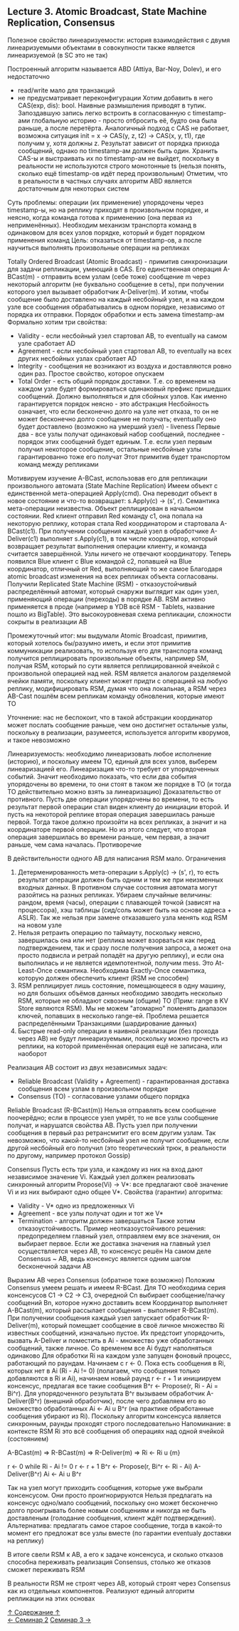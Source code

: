 ## Lecture 3. Atomic Broadcast, State Machine Replication, Consensus

Полезное свойство линеаризуемости: история взаимодействия с двумя линеаризуемыми объектами в совокупности также является линеаризуемой (в SC это не так)

Построенный алгоритм называется ABD (Attiya, Bar-Noy, Dolev), и его недостаточно
- read/write мало для транзакций
- не предусматривает переконфигурации
Хотим добавить в него CAS(exp, dis): bool. Наивные размышления приводят в тупик. Запоздавшую запись легко встроить в согласованную с timestamp-ами глобальную историю - просто отбросить её, будто она была раньше, а после перетёрта. Аналогичный подход с CAS не работает, возможна ситуация init = x -> CAS(y, z, t2) -> CAS(x, y, t1), где получим y, хотя должны z. Результат зависит от порядка прихода сообщений, однако по timestamp-ам должен быть один. Хранить CAS-ы и выстраивать их по timestamp-ам не выйдет, поскольку в реальности не используются строго монотонные ts (нельзя понять, сколько ещё timestamp-ов идёт перед произвольным)
Отметим, что в реальности в частных случаях алгоритм ABD является достаточным для некоторых систем

Суть проблемы: операции (их применение) упорядочены через timestamp-ы, но на реплику приходят в произвольном порядке, и неясно, когда команда готова к применению (она первая из неприменённых). Необходим механизм транспорта команд в одинаковом для всех узлов порядке, который и будет порядком применения команд
Цель: отказаться от timestamp-ов, а после научиться выполнять произвольные операции на репликах

Totally Ordered Broadcast (Atomic Broadcast) - примитив синхронизации для задачи репликации, умеющий в CAS. Его единственная операция A-BCast(m) - отправить всем узлам (себе тоже) сообщение m через некоторый алгоритм (не буквально сообщение в сеть), при получении которого узел вызывает обработчик A-Deliver(m). И хотим, чтобы сообщение было доставлено на каждый несбойный узел, и на каждом узле все сообщения обрабатывались в одном порядке, независимо от порядка их отправки. Порядок обработки и есть замена timestamp-ам
Формально хотим три свойства:
- Validity - если несбойный узел стартовал AB, то eventually на самом узле сработает AD
- Agreement - если несбойный узел стартовал AB, то eventually на всех других несбойных узлах сработает AD
- Integrity - сообщения не возникают из воздуха и доставляются ровно один раз. Простое свойство, которое опускаем
- Total Order - есть общий порядок доставки. Т.е. со временем на каждом узле будет формироваться одинаковый префикс пришедших сообщений. Должно выполняться и для сбойных узлов. Как именно гарантируется порядок неясно - это абстракция
Несбойность означает, что если бесконечно долго на узле нет отказа, то он не может бесконечно долго сообщение не получать; eventually оно будет доставлено (возможно на умерший узел) - liveness
Первые два - все узлы получат одинаковый набор сообщений, последнее - порядок этих сообщений будет единым. Т.е. если узел первым получил некоторое сообщение, остальные несбойные узлы гарантированно тоже его получат
Этот примитив будет транспортом команд между репликами

Мотивируем изучение A-BCast, использовав его для репликации произвольного автомата (State Machine Replication)
Имеем объект с единственной мета-операцией Apply(cmd). Она переводит объект в новое состояние и что-то возвращает: s.Apply(c) -> (s', r). Семантика мета-операции неизвестна. Объект реплицирован в начальном состоянии. Red клиент отправил Red команду c1, она попала на некоторую реплику, которая стала Red координатором и стартовала A-BCast(c1). При получении сообщения каждый узел в обработчике A-Deliver(c1) выполняет s.Apply(c1), в том числе координатор, который возвращает результат выполнения операции клиенту, и команда считается завершённой. Узлы ничего не отвечают координатору. Теперь появился Blue клиент с Blue командой c2, попавшей на Blue координатор, отличный от Red, выполняющий то же самое
Благодаря atomic broadcast изменения на всех репликах объекта согласованы. Получили Replicated State Machine (RSM) - отказоустойчивый распределённый автомат, который снаружи выглядит как один узел, применяющий операции (переходы) в порядке AB. RSM активно применяется в проде (например в YDB всё RSM - Tablets, название пошло из BigTable). Это высокоуровневая схема репликации, сложности сокрыты в реализации AB

Промежуточный итог: мы выдумали Atomic Broadcast, примитив, который хотелось бы/разумно иметь, и если этот примитив коммуникации реализовать, то используя его для транспорта команд получится реплицировать произвольные объекты, например SM, получая RSM, который по сути является реплицированной ячейкой с произвольной операцией над ней. RSM является аналогом разделяемой ячейки памяти, поскольку клиент может придти с операцией на любую реплику, модифицировать RSM, думая что она локальная, а RSM через AB-Cast пошлём всем репликам команду обновления, которые имеют TO

Уточнение: нас не беспокоит, что в такой абстракции координатор может послать сообщение раньше, чем оно достигнет остальные узлы, поскольку в реализации, разумеется, используется алгоритм кворумов, и такое невозможно

Линеаризуемость: необходимо линеаризовать любое исполнение (историю), и поскольку имеем TO, единый для всех узлов, выберем линеаризацией его. Линеаризация что-то требует от упорядоченных событий. Значит необходимо показать, что если два события упорядочены во времени, то они стоят в таком же порядке в TO (и тогда ТО действительно можно взять за линеаризацию)
Доказательство от противного. Пусть две операции упорядочены во времени, то есть результат первой операции стал виден клиенту до инициации второй. И пусть на некоторой реплике вторая операция завершилась раньше первой. Тогда такое должно произойти на всех репликах, а значит и на координаторе первой операции. Но из этого следует, что вторая операция завершилась во времени раньше, чем первая, а значит раньше, чем сама началась. Противоречие

В действительности одного AB для написания RSM мало. Ограничения
1. Детерменированность мета-операции s.Apply(c) -> (s', r), то есть результат операции должен быть одним и тем же при неизменных входных данных. В противном случае состояния автомата могут разойтись на разных репликах. Убираем случайные величины: рандом, время (часы), операции с плавающей точкой (зависят на процессора), хэш таблицы (сид/соль может быть на основе адреса + ASLR). Так же нельзя при замене отказавшего узла менять код RSM на новом узле
2. Нельзя ретраить операцию по таймауту, поскольку неясно, завершилась она или нет (реплика может взорваться как перед подтверждением, так и сразу после получения запроса, а может она просто подвисла и ретрай попадёт на другую реплику), и если она выполнилась и не является идемпотентной, получим mess. Это At-Least-Once семантика. Необходима Exactly-Once семантика, которую должен обеспечить клиент (RSM не способен)
3. RSM реплицирует лишь состояние, помещающееся в одну машину, но для больших объёмов данных необходимо заводить несколько RSM, которые не обладают сквозным (общим) TO (Прим: range в KV Store являются RSM). Мы не можем "атомарно" поменять диапазон ключей, попавших в несколько range-ей. Проблема решается распределёнными Транзакциями (шардирование данных)
4. Быстрые read-only операции в наивной реализации (без прохода через AB) не будут линеаризуемыми, поскольку можно прочесть из реплики, на которой применённая операция ещё не записана, или наоборот

Реализация AB состоит из двух независимых задач:
- Reliable Broadcast (Validity + Agreement) - гарантированная доставка сообщения всем узлам в произвольном порядке
- Consensus (TO) - согласование узлами общего порядка

Reliable Broadcast (R-BCast(m))
Нельзя отправлять всем сообщение поочерёдно; если в процессе узел умрёт, то не все узлы сообщение получат, и нарушатся свойства AB. Пусть узел при получении сообщения в первый раз ретрансмитит его всем другим узлам. Так невозможно, что какой-то несбойный узел не получит сообщение, если другой несбойный его получил (это теоретический трюк, в реальности по другому, например протокол Gossip)

Consensus
Пусть есть три узла, и каждому из них на вход дают независимое значение Vi. Каждый узел должен реализовать синхронный алгоритм Propose(Vi) -> V*: все предлагают своё значение Vi и из них выбирают одно общее V*. Свойства (гарантии) алгоритма:
- Validity - V* одно из предложенных Vi
- Agreement - все узлы получат один и тот же V*
- Termination - алгоритм должен завершаться
Также хотим отказоустойчивость. Пример неотказоустойчивого решения: предопределяем главный узел, отправляем ему все значения, он выбирает первое. Если же доставка значения на главный узел осуществляется через AB, то консенсус решён
На самом деле Consensus ~ AB, ведь консенсус является одним шагом бесконечной задачи AB

Выразим AB через Consensus (обратное тоже возможно)
Положим Consensus умеем решать и имеем R-BCast. Для TO необходима серия консенсусов C1 -> C2 -> C3, очередной Cn выбирает сообщение/пачку сообщений Bn, которое нужно доставить всем
Координатор выполняет A-BCast(m), который рассылает сообщения - выполняет R-BCast(m). При получении сообщения каждый узел запускает обработчик R-Deliver(m), который помещает сообщение в своё личное множество Ri известных сообщений, изначально пустое. Их предстоит упорядочить, вызвать A-Deliver и поместить в Ai - множество уже обработанных сообщений, также личное. Со временем все Ai будут наполняться одинаково
Для обработки Ri на каждом узле запущен фоновый процесс, работающий по раундам. Начинаем с r <- 0. Пока есть сообщения в Ri, которых нет в Ai (Ri - Ai != 0) (полагаем, что сообщения только добавляются в Ri и Ai), начинаем новый раунд r <- r + 1 и инициируем консенсус, предлагая все такие сообщения B^r <- Propose(r, Ri - Ai = Bi^r). Для упорядоченного результата B^r вызываем обработчик A-Deliver(B^r) (внешний обработчик), после чего добавляем его во множество обработанных Ai <- Ai u B^r (на практике обработанные сообщения убирают из Ri). Поскольку алгоритм консенсуса является синхронным, раунды проходят строго последовательно
Напоминание: в контексте RSM Ri это всё сообщения об операциях над одной ячейкой (состоянием)

A-BCast(m) => R-BCast(m) => R-Deliver(m) => Ri <- Ri u {m}

r <- 0
while Ri - Ai != 0
  r <- r + 1
  B^r <- Propose(r, Bi^r <- Ri - Ai)
  A-Deliver(B^r)
  Ai <- Ai u B^r

Так на узел могут приходить сообщения, которые уже выбрали консенсусом. Они просто проигнорируются
Нельзя предлагать на консенсус одно/мало сообщений, поскольку оно может бесконечно долго проигрывать более новым сообщениям и никогда не быть доставленым (голодание сообщения, клиент ждёт подтверждения). Альтернатива: предлагать самое старое сообщение, тогда в какой-то момент его предложат все узлы вместе (по гарантии eventualy доставки на реплику)

В итоге свели RSM к AB, а его к задаче консенсуса, и сколько отказов способна переживать реализация Consensus, столько же отказов сможет переживать RSM

В реальности RSM не строят через AB, который строят через Consensus как из отдельных компонентов. Реализуют единый алгоритм репликации на этих основах

[↑ Содержание ↑](https://github.com/ddvamp/distributed-db-learning/tree/main/notes/dist-sys-mipt#содержание)\
[← Семинар 2](https://github.com/ddvamp/distributed-db-learning/blob/main/notes/dist-sys-mipt/seminars/seminar-2.md)
[Семинар 3 →](https://github.com/ddvamp/distributed-db-learning/blob/main/notes/dist-sys-mipt/seminars/seminar-3.md)
